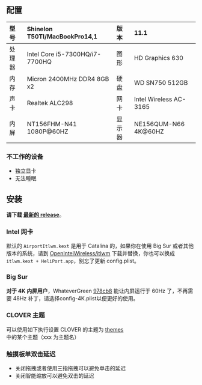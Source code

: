 ## 配置

| 型号   | Shinelon T50TI/MacBookPro14,1 | 版本   |       11.1          |
| :----- | :--------------------------- | :----- | :------------------ |
| 处理器 | Intel Core i5-7300HQ/i7-7700HQ | 图形   | HD Graphics 630    |
| 内存   | Micron 2400MHz DDR4 8GB x2   | 硬盘   | WD SN750 512GB       |
| 声卡   | Realtek ALC298               | 网卡   | Intel Wireless AC-3165 |
| 内屏   | NT156FHM-N41 1080P@60HZ      | 显示器 | NE156QUM-N66 4K@60HZ  |

### 不工作的设备

- 独立显卡
- 无法睡眠

## 安装

**请下载 [最新的 release](https://github.com/LINGJP/Hackintosh-Shinelon-T50TI-EFI/releases/latest)**。

### Intel 网卡

默认的 `AirportItlwm.kext` 是用于 Catalina 的，如果你在使用 Big Sur 或者其他版本的系统，请到 [OpenIntelWireless/itlwm](https://github.com/OpenIntelWireless/itlwm/releases) 下载并替换，你也可以换成 `itlwm.kext + HeliPort.app`，别忘了更新 config.plist。

### Big Sur

**对于 4K 内屏用户**，WhateverGreen [978cb8](https://github.com/acidanthera/WhateverGreen/commit/978cb8c7a744ac189074225fd8eb2f16feb5a4c0)  能让内屏运行于 60Hz 了，不再需要 48Hz 补丁，请选择config-4K.plist以便更好的使用。

### CLOVER 主题

可以使用如下执行设置 CLOVER 的主题为 [themes](https://sourceforge.net/p/cloverefiboot/themes/ci/master/tree/themes/) 中的某个主题（xxx 为主题名）

### 触摸板单双击延迟

- 关闭拖拽或者使用三指拖拽可以避免单击的延迟
- 关闭智能缩放可以避免双击的延迟
